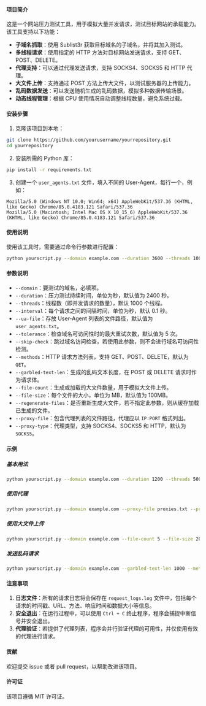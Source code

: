 #### 项目简介

这是一个网站压力测试工具，用于模拟大量并发请求，测试目标网站的承载能力。该工具支持以下功能：

- **子域名抓取**：使用 Sublist3r 获取目标域名的子域名，并将其加入测试。
- **多线程请求**：使用指定的 HTTP 方法对目标网站发送请求，支持 GET、POST、DELETE。
- **代理支持**：可以通过代理发送请求，支持 SOCKS4、SOCKS5 和 HTTP 代理。
- **大文件上传**：支持通过 POST 方法上传大文件，以测试服务器的上传能力。
- **乱码数据发送**：可以发送随机生成的乱码数据，模拟多种数据传输场景。
- **动态线程管理**：根据 CPU 使用情况自动调整线程数量，避免系统过载。

#### 安装步骤

1. 克隆该项目到本地：

```bash
git clone https://github.com/yourusername/yourrepository.git
cd yourrepository
```

2. 安装所需的 Python 库：

```bash
pip install -r requirements.txt
```

3. 创建一个 `user_agents.txt` 文件，填入不同的 User-Agent，每行一个，例如：

```
Mozilla/5.0 (Windows NT 10.0; Win64; x64) AppleWebKit/537.36 (KHTML, like Gecko) Chrome/85.0.4183.121 Safari/537.36
Mozilla/5.0 (Macintosh; Intel Mac OS X 10_15_6) AppleWebKit/537.36 (KHTML, like Gecko) Chrome/85.0.4183.121 Safari/537.36
```

#### 使用说明

使用该工具时，需要通过命令行参数进行配置：

```bash
python yourscript.py --domain example.com --duration 3600 --threads 100 --interval 0.2 --ua-file user_agents.txt --tolerance 5 --methods GET POST --garbled-text-len 500 --file-count 3 --file-size 100 --regenerate-files --proxy-file proxies.txt --proxy-type SOCKS5
```

#### 参数说明

- `--domain`：要测试的域名，必填项。
- `--duration`：压力测试持续时间，单位为秒，默认值为 2400 秒。
- `--threads`：线程数（即并发请求的数量），默认 1000 个线程。
- `--interval`：每个请求之间的间隔时间，单位为秒，默认 0.1 秒。
- `--ua-file`：存放 User-Agent 列表的文件路径，默认值为 `user_agents.txt`。
- `--tolerance`：检查域名可访问性时的最大重试次数，默认值为 5 次。
- `--skip-check`：跳过域名访问检查，若使用此参数，则不会进行域名可访问性检测。
- `--methods`：HTTP 请求方法列表，支持 GET、POST、DELETE，默认为 `GET`。
- `--garbled-text-len`：生成的乱码文本长度，在 POST 或 DELETE 请求时作为请求体。
- `--file-count`：生成或加载的大文件数量，用于模拟大文件上传。
- `--file-size`：每个文件的大小，单位为 MB，默认值为 100MB。
- `--regenerate-files`：是否重新生成大文件，若不指定此参数，则从缓存加载已生成的文件。
- `--proxy-file`：包含代理列表的文件路径，代理应以 `IP:PORT` 格式列出。
- `--proxy-type`：代理类型，支持 SOCKS4、SOCKS5 和 HTTP，默认为 `SOCKS5`。

#### 示例

##### 基本用法

```bash
python yourscript.py --domain example.com --duration 1200 --threads 500 --ua-file user_agents.txt
```

##### 使用代理

```bash
python yourscript.py --domain example.com --proxy-file proxies.txt --proxy-type HTTP
```

##### 使用大文件上传

```bash
python yourscript.py --domain example.com --file-count 5 --file-size 200 --regenerate-files
```

##### 发送乱码请求

```bash
python yourscript.py --domain example.com --garbled-text-len 1000 --methods POST DELETE
```

#### 注意事项

1. **日志文件**：所有的请求日志将会保存在 `request_logs.log` 文件中，包括每个请求的时间戳、URL、方法、响应时间和数据大小等信息。
2. **安全退出**：在运行过程中，可以使用 `Ctrl + C` 终止程序，程序会捕捉中断信号并安全退出。
3. **代理验证**：若提供了代理列表，程序会并行验证代理的可用性，并仅使用有效的代理进行请求。

#### 贡献

欢迎提交 issue 或者 pull request，以帮助改进该项目。

#### 许可证

该项目遵循 MIT 许可证。